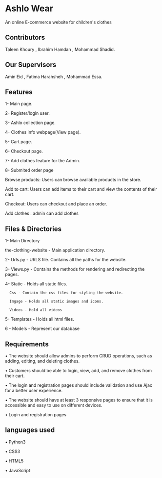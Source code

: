 # Ashlo Wear

An online E-commerce website for children's clothes 

## Contributors
 Taleen Khoury , Ibrahim Hamdan , Mohammad Shadid.
 
## Our Supervisors
 Amin Eid , Fatima Harahsheh , Mohammad Essa.


##  Features
   1- Main page.
   
   2- Register/login user.
   
   3- Ashlo collection page.
   
   4- Clothes info webpage(View page).
   
   5- Cart page.
   
   6- Checkout page.
   
   7- Add clothes feature for the Admin.
   
   8- Submited order page
   
Browse products: Users can browse available products in the store.

Add to cart: Users can add items to their cart and view the contents of their cart.

Checkout: Users can checkout and place an order.

Add clothes : admin can add clothes

##  Files & Directories

1- Main Directory

the-clothing-website - Main application directory.

2- Urls.py - URLS file. Contains all the paths for the website.

3- Views.py - Contains the methods for rendering and redirecting the pages.

4- Static - Holds all static files.

      Css - Contain the css files for styling the website.
      
      Imgage - Holds all static images and icons.
      
      Videos - Hold all videos
      
5- Templates - Holds all html files. 

6 - Models - Represent our database

##	Requirements

•	The website should allow admins to perform CRUD operations, such as adding, editing, and deleting clothes.

•	Customers should be able to login, view, add, and remove clothes from their cart.

•	The login and registration pages should include validation and use Ajax for a better user experience.

•	The website should have at least 3 responsive pages to ensure that it is accessible and easy to use on different devices.

•	Login and registration pages 


## languages used
•	Python3

•	CSS3

•	HTML5

•	JavaScript
